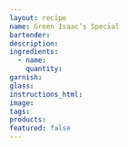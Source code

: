 ```yaml
---
layout: recipe
name: Green Isaac’s Special
bartender:
description:
ingredients:
  - name:
    quantity:
garnish:
glass:
instructions_html:
image:
tags:
products:
featured: false
---
```

